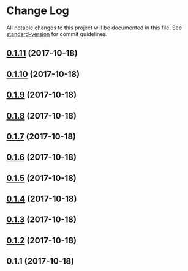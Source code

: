 # Change Log

All notable changes to this project will be documented in this file. See [standard-version](https://github.com/conventional-changelog/standard-version) for commit guidelines.

<a name="0.1.11"></a>
## [0.1.11](https://github.com/lernejaro/core/compare/v0.1.10...v0.1.11) (2017-10-18)



<a name="0.1.10"></a>
## [0.1.10](https://github.com/lernejaro/core/compare/v0.1.9...v0.1.10) (2017-10-18)



<a name="0.1.9"></a>
## [0.1.9](https://github.com/lernejaro/core/compare/v0.1.8...v0.1.9) (2017-10-18)



<a name="0.1.8"></a>
## [0.1.8](https://github.com/lernejaro/core/compare/v0.1.7...v0.1.8) (2017-10-18)



<a name="0.1.7"></a>
## [0.1.7](https://github.com/lernejaro/core/compare/v0.1.6...v0.1.7) (2017-10-18)



<a name="0.1.6"></a>
## [0.1.6](https://github.com/lernejaro/core/compare/v0.1.5...v0.1.6) (2017-10-18)



<a name="0.1.5"></a>
## [0.1.5](https://github.com/lernejaro/core/compare/v0.1.4...v0.1.5) (2017-10-18)



<a name="0.1.4"></a>
## [0.1.4](https://github.com/lernejaro/core/compare/v0.1.3...v0.1.4) (2017-10-18)



<a name="0.1.3"></a>
## [0.1.3](https://github.com/lernejaro/core/compare/v0.1.2...v0.1.3) (2017-10-18)



<a name="0.1.2"></a>
## [0.1.2](https://github.com/lernejaro/core/compare/v0.1.1...v0.1.2) (2017-10-18)



<a name="0.1.1"></a>
## 0.1.1 (2017-10-18)

